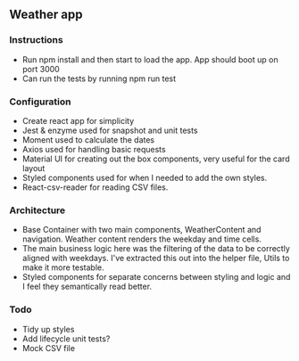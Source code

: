 ## Weather app

### Instructions

- Run npm install and then start to load the app. App should boot up on port 3000
- Can run the tests by running npm run test

### Configuration

- Create react app for simplicity
- Jest & enzyme used for snapshot and unit tests
- Moment used to calculate the dates
- Axios used for handling basic requests
- Material UI for creating out the box components, very useful for the card layout
- Styled components used for when I needed to add the own styles.
- React-csv-reader for reading CSV files.

### Architecture

- Base Container with two main components, WeatherContent and navigation. Weather content renders the weekday and time cells.
- The main business logic here was the filtering of the data to be correctly aligned with weekdays. I've extracted this out into the helper file, Utils to make it more testable.
- Styled components for separate concerns between styling and logic and I feel they semantically read better.

### Todo
- Tidy up styles
- Add lifecycle unit tests?
- Mock CSV file